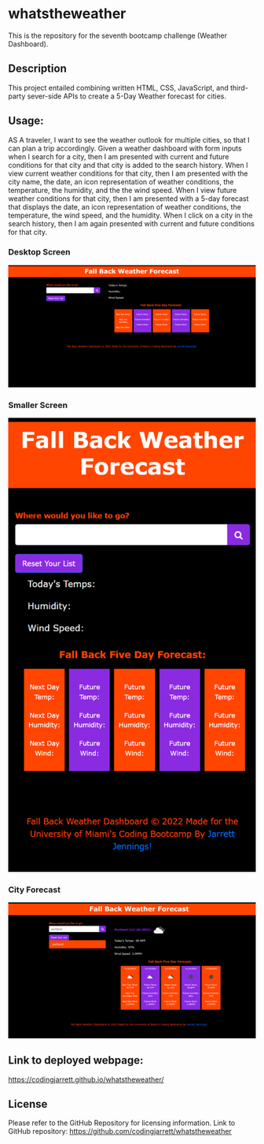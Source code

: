 # whatstheweather
This is the repository for the seventh bootcamp challenge (Weather Dashboard).

## Description
This project entailed combining written HTML, CSS, JavaScript, and third-party sever-side APIs to create a 5-Day Weather forecast for cities.

## Usage:
AS A traveler, I want to see the weather outlook for multiple cities, so that I can plan a trip accordingly. Given a weather dashboard with form inputs when I search for a city, then I am presented with current and future conditions for that city and that city is added to the search history. When I view current weather conditions for that city, then I am presented with the city name, the date, an icon representation of weather conditions, the temperature, the humidity, and the the wind speed. When I view future weather conditions for that city, then I am presented with a 5-day forecast that displays the date, an icon representation of weather conditions, the temperature, the wind speed, and the humidity. When I click on a city in the search history, then I am again presented with current and future conditions for that city.

### Desktop Screen
![Screenshot of project on a desktop screen](assets/images/desktop.png)

### Smaller Screen
![Screenshot of the project on a smaller screen](assets/images/smaller-screen.png)

### City Forecast
![Screenshots of a city forecast](assets/images/city-forecast.png) 

## Link to deployed webpage: 
https://codingjarrett.github.io/whatstheweather/

## License
Please refer to the GitHub Repository for licensing information. Link to GitHub repository: https://github.com/codingjarrett/whatstheweather
